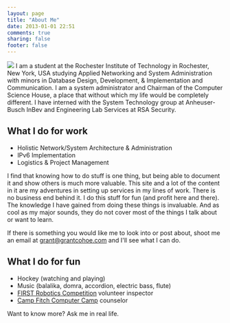 ```yaml
---
layout: page
title: "About Me"
date: 2013-01-01 22:51
comments: true
sharing: false
footer: false
---
```

<img src="https://secure.gravatar.com/avatar/d50ffdfa2295227843ae2274e72d5bc9?s=160" class="cohoe-profile" />
I am a student at the Rochester Institute of Technology in Rochester, New York, USA studying Applied Networking and System Administration with minors in Database Design, Development, & Implementation and Communication. I am a system administrator and Chairman of the Computer Science House, a place that without which my life would be completely different. I have interned with the System Technology group at Anheuser-Busch InBev and Engineering Lab Services at RSA Security. 

## What I do for work

* Holistic Network/System Architecture & Administration
* IPv6 Implementation
* Logistics & Project Management

I find that knowing how to do stuff is one thing, but being able to document it and show others is much more valuable. This site and a lot of the content in it are my adventures in setting up services in my lines of work. There is no business end behind it. I do this stuff for fun (and profit here and there). The knowledge I have gained from doing these things is invaluable. And as cool as my major sounds, they do not cover most of the things I talk about or want to learn. 

If there is something you would like me to look into or post about, shoot me an email at grant@grantcohoe.com and I'll see what I can do.

## What I do for fun

* Hockey (watching and playing)
* Music (balalika, domra, accordion, electric bass, flute)
* <a href="http://www.usfirst.org/roboticsprograms/frc">FIRST Robotics Competition</a> volunteer inspector
* <a href="http://www.campcomputer.com">Camp Fitch Computer Camp</a> counselor

Want to know more? Ask me in real life.
